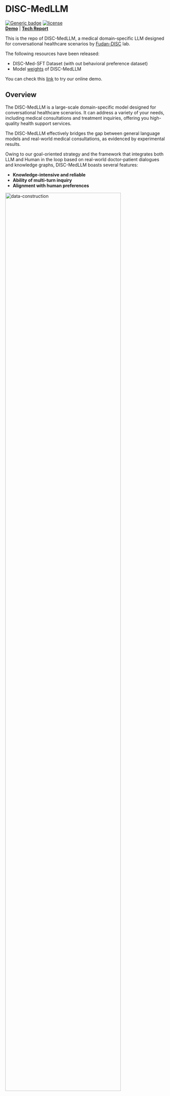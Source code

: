 # DISC-MedLLM

<div align="left">
  
[![Generic badge](https://img.shields.io/badge/🤗-Huggingface%20Repo-green.svg)](https://huggingface.co/Flmc/DISC-MedLLM)
[![license](https://img.shields.io/github/license/modelscope/modelscope.svg)](https://github.com/FudanDISC/DICS-MedLLM/blob/main/LICENSE)
<br>
[**Demo**](http://medllm.fudan-disc.com) | [**Tech Report**](https://arxiv.org/abs/2308.14346)
</div>
  
This is the repo of DISC-MedLLM, a medical domain-specific LLM designed for conversational healthcare scenarios by [Fudan-DISC](http://fudan-disc.com) lab.

The following resources have been released:
* DISC-Med-SFT Dataset (with out behavioral preference dataset)
* Model [weights](https://huggingface.co/Flmc/DISC-MedLLM) of DISC-MedLLM

You can check this [link](http://medllm.fudan-disc.com) to try our online demo.

## Overview
The DISC-MedLLM is a large-scale domain-specific model designed for conversational healthcare scenarios. It can address a variety of your needs, including medical consultations and treatment inquiries, offering you high-quality health support services.

The DISC-MedLLM effectively bridges the gap between general language models and real-world medical consultations, as evidenced by experimental results.

Owing to our goal-oriented strategy and the framework that integrates both LLM and Human in the loop based on real-world doctor-patient dialogues and knowledge graphs, DISC-MedLLM boasts several features:

* **Knowledge-intensive and reliable**
* **Ability of multi-turn inquiry**
* **Alignment with human preferences**

<img src="https://github.com/FudanDISC/DISC-MedLLM/blob/main/images/data_construction.png" alt="data-construction" width="85%"/>

## Demo
### Consultation
<img src="https://github.com/FudanDISC/DISC-MedLLM/blob/main/images/consultation.gif" alt="sample1" width="60%"/>

### Treatment Inquiry
<img src="https://github.com/FudanDISC/DISC-MedLLM/blob/main/images/advice.gif" alt="sample2" width="60%"/>

## Dataset
<!-- In order to align the distribution of actual doctor responses with the intended AI doctor response distribution, our dataset is constructed from five main resources: Real-world Conversations (420k), Knowledge Graph-derived Question-Answer pairs (50k), Artificially Annotated Data aligned with human preferences (2k), MedMCQA (8k), and additional general data (34k). -->

To train DISC-MedLLM, we construct a high-quality dataset called DISC-Med-SFT consisting of over 470k distinct examples derived from existing medical datasets. We adopt a goal-oriented strategy by selectively reconstructing the dataset using a few deliberately chosen sources. These data sources serve the purpose of assisting LLMs in acquiring medical domain knowledge, aligning behavioral patterns with human preferences, and capturing real-world online medical dialogue distributions.

<!-- <style type="text/css">
.tg  {border-collapse:collapse;border-spacing:0;}
.tg td{border-color:black;border-style:solid;border-width:1px;font-family:Arial, sans-serif;font-size:14px;
  overflow:hidden;padding:10px 5px;word-break:normal;}
.tg th{border-color:black;border-style:solid;border-width:1px;font-family:Arial, sans-serif;font-size:14px;
  font-weight:normal;overflow:hidden;padding:10px 5px;word-break:normal;}
.tg .tg-9wq8{border-color:inherit;text-align:center;vertical-align:middle}
.tg .tg-c3ow{border-color:inherit;text-align:center;vertical-align:top}
</style> -->
<table class="tg" style="undefined;table-layout: fixed; width: 442px">
<colgroup>
<col style="width: 204.428571px">
<col style="width: 135.428571px">
<col style="width: 102.428571px">
</colgroup>
<thead>
  <tr>
    <th class="tg-9wq8" rowspan="2"><br>Dateset</th>
    <th class="tg-9wq8" rowspan="2"><br>Original Source</th>
    <th class="tg-9wq8" rowspan="2"><br>Size</th>
  </tr>
  <tr>
  </tr>
</thead>
<tbody>
  <tr>
    <td class="tg-9wq8" rowspan="2">Re-constructed AI Doctor-Patient Dialogue</td>
    <td class="tg-9wq8">MedDialog</td>
    <td class="tg-9wq8">400k</td>
  </tr>
  <tr>
    <td class="tg-9wq8">cMedQA2</td>
    <td class="tg-c3ow">20k</td>
  </tr>
  <tr>
    <td class="tg-c3ow">Knowledge Graph <br>QA pairs</td>
    <td class="tg-9wq8">CMeKG</td>
    <td class="tg-9wq8">50k</td>
  </tr>
  <tr>
    <td class="tg-c3ow">Behavior Preference<br>Dataset</td>
    <td class="tg-9wq8">Manual selection</td>
    <td class="tg-9wq8">2k</td>
  </tr>
  <tr>
    <td class="tg-9wq8" rowspan="3">Others</td>
    <td class="tg-c3ow">MedMCQA</td>
    <td class="tg-c3ow">8k</td>
  </tr>
  <tr>
    <td class="tg-c3ow">MOSS-SFT</td>
    <td class="tg-c3ow">33k</td>
  </tr>
  <tr>
    <td class="tg-c3ow">Alpaca-GPT4-zh</td>
    <td class="tg-c3ow">1k</td>
  </tr>
</tbody>
</table>

<!-- | Dataset Name                       | Number of Entries | Description                     |
|------------------------------------|-------------------|--------------------------------------------|
| MedDialog                   | 400,000           | Real-world Conversations               |
| cMedQA2                       | 20,000            | Real-world Conversations          |
| CMeKG                         | 50,000            | Knowledge Graph QA pairs                  |
| Artificially Annotated Data         | 2,000             | Data aligned with human preferences       |
| MedMCQA                       | 8,000             | Medical multiple-choice QA data           |
| moss-sft-003               | 33,000            | Other                           |
| alpaca_gpt4_data_zh           | 1,000             | Other                           | -->

<br>

### Re-constructed AI doctor-patient dialogues
<!-- <img src="https://github.com/t3acup/DISC-MED/blob/main/images/figure1.png" alt="Training"/> -->

The real-world conversation data is decomposed from [MedDialog](https://github.com/UCSD-AI4H/Medical-Dialogue-System) and [cMedQA2](https://github.com/zhangsheng93/cMedQA2). Our approach employs the language ability of general LLMs to reconstruct the entire dialogue.An example of a Real-world Conversation process is as follows:

<img src="https://github.com/FudanDISC/DISC-MedLLM/blob/main/images/adaption.png" alt="adaption" width="50%"/>
<br>

### Knowledge Graph QA pairs
We constructed some QA pairs based on [CMeKG](https://github.com/king-yyf/CMeKG_tools) with the help of properly designed prompts for the GPT-3.5 model in two steps: 

1. Transform the sampled knowledge into simple natural language QA pairs in the format (instruction, knowledge)

2. Build diverse medical scenario single-turn conversations based on these simple QA pairs.
<!-- ### Human Preferences Guided Conversation Samples -->
<br>

### Behavioral Preference Dataset
We manually selected 2,000 high-quality samples from MedDialog and cMedQA2 datasets, untouched in previous processes. After adapting some with GPT-4 and manual revisions, we used a few-shot technique to guide GPT-3.5 in generating 2,000 superior behavior-tuning samples, aligned with human preferences.

<br>

### [MedMCQA](https://github.com/medmcqa/medmcqa)
A large-scale, Multiple-Choice Question Answering (MCQA) dataset designed to address real-world medical entrance exam questions.We utilize it to generate professional medical QA samples to enhance the model's expertise in Q&A capabilities.

<br>

### General
To diversify our training set and prevent skill degradation, we incorporated general data alongside medical content during SFT training. We utilized samples from [moss-sft-003](https://huggingface.co/fnlp/moss-moon-003-sft) and [alpaca_gpt4_data_zh](https://github.com/Instruction-Tuning-with-GPT-4/GPT-4-LLM/blob/main/data/alpaca_gpt4_data_zh.json), including 33k Brainstorming, Role Playing, and Harmless category samples from moss-sft-003, and 1k randomly chosen instances from alpaca gpt4 data zh.

<br>

### Download
We have released a total of 470k training data entries, including re-constructed dialogues and knowledge graph QA pairs. You can download the dataset via the provided [link](https://huggingface.co/datasets/Flmc/DISC-Med-SFT).
<!-- ## Training
We underwent two stages of training, both using 4*A800 GPUs. In the first stage, we trained on a dataset comprising 420k adapted AI doctor-patient dialogues, 50k knowledge graph-based QA pairs (MedMCQA), and moss-sft-003. Hyperparameters: global batch size 24, learning rate 1e-5 (AdamW optimizer), 1 epoch, max sequence length 2048 tokens, warm-up steps 1800, no weight decay.

In the second stage, known as behavior fine-tuning, we combined a 2k carefully curated AI doctor-patient dialogue dataset with 1k alpaca gpt4 zh data. Hyperparameters: global batch size 8, learning rate 5e-6 (AdamW optimizer), 1 epoch, max sequence length 2048 tokens, no weight decay.

<img src="https://github.com/t3acup/DISC-MED/blob/main/images/figure3.png" alt="Training" width="75%"/> -->
<br>

## Deploy
The current version of DISC-MedLLM is derived from the [Baichuan-13B-Base](https://github.com/baichuan-inc/Baichuan-13B). You can directly download our model weights from the HuggingFace [repository](https://huggingface.co/Flmc/DISC-MedLLM), or automatically obtain them through the demo code.

Firstly, you need to install the requirments.
```shell
pip install -r requirements.txt
```

### Run CLI Demo
```shell
python cli_demo.py
```
### Run Web Demo
```shell
streamlit run web_demo.py --server.port 8888
```

Additionally, since the current version uses Baichuan as the base model, you can refer to its [repo](https://github.com/baichuan-inc/Baichuan-13B) for deploying with int8, int4 quantized inference. However, using quantized deployment will result in performance degradation.
<br>

## Training
You can fine-tuning our model using the data same as our data schema.
Our train code is derived from [Firefly](https://github.com/yangjianxin1/Firefly) with the different data schema and dialogue format. We jsut provide the code of Full Params Fine-tuning:
```shell
deepspeed --num_gpus={num_gpus} ./train/train.py --train_args_file ./train/train_args/sft.json
```
> Please check the setup of `sft.json` before you attempt to start training.

<br>If you want to fine-tuning our model with other training code, please use the following dialogue format.
```shell
<\b><$user_token>content<$assistant_token>content<\s><$user_token>content ...
```
The `user_token` and `assistant_token` we used are `195` and `196`, respectly. Which is same as Baichuan-13b-Chat.

## Evaluation
<!-- We compare our model with three general-purpose LLMs and two conversational Chinese medical domain LLMs. Specifically, these are GPT-3.5 and GPT-4 from OpenAI, the aligned conversational version of our backbone model Baichuan-13B-Base, Baichuan-13B-Chat, and the open-source Chinese conversational medical model HuatuoGPT-13B (trained from Ziya-Llama-13B) and BianQue-2. Our evaluation approach encompasses two key dimensions: an assessment of conversational aptitude using GPT-4 as a reference judge, and a comprehensive benchmark evaluation. -->

We assess the model's performance from two perspectives to check its capability of providing accuracy answers in single-turn conversations and presenting systematical consultation in multi-turn conversations, respectively.
* Single-turn evaluation, we construct a benchmark consisting of multiple choices questions collected from three public medical datasets and evaluate the model's accuracy.
* For multi-turn evaluation, we first construct a small set of high quality consulting cases, and then employ GPT-3.5 play the role of the patient based on the cases, and chat with the model. We use GPT-4 to evaluate the model's **proactivity**, **accuracy**, **helpfulness** and **linguistic quality**.

You can see the evalution set, dialogues generated by each model and scores provided by GPT-4 in `eval/` folder.<br>

### Single-turn evaluation
We utilized the [MLEC-QA](https://github.com/Judenpech/MLEC-QA) and Western Medicine([NEEP]()) 306 multiple-choice question datasets for our evaluation.
<!-- The MLEC-QA contains questions from the China NMLEC, categorized into Clinic, Stomatology, Public Health, Traditional Chinese Medicine, and Integrated Traditional Chinese and Western Medicine. We selected 1,362 questions (10% of the test set) for evaluation. From Western Medicine 306, we used a combined 270 questions from 2020 and 2021. Our study involved both zero-shot and few-shot approaches, with examples from MLEC-QA's validation set and 2019 Western Medicine 306 questions for the few-shot samples. -->

#### Few-shot  

| Model             | MLEC-QA Clinic | MLEC-QA CWM | MLEC-QA PublicHealth | MLEC-QA Stomatology | MLEC-QA TCM | NEEP 306 | Average |
|-------------------|----------------|-------------|----------------------|---------------------|------------|----------|---------|
| GPT-3.5           | 58.63          | 45.9        | 53.51                | 51.52               | 43.47      | 44.81    | 49.64   |
| Baichuan-13b-Chat| 31.25          | 37.69       | 28.65                | 27.27               | 29.77      | 24.81    | 29.91   |
| Huatuo(13B)        | 31.85          | 25          | 32.43                | 32.95               | 26.54      | 24.44    | 28.87   |
| DISC-MedLLM        | 44.64          | 41.42       | 41.62                | 38.26               | 39.48      | 33.33    | 39.79   |

#### Zero-shot

| Model             | MLEC-QA Clinic | MLEC-QA CWM | MLEC-QA PublicHealth | MLEC-QA Stomatology | MLEC-QA TCM | NEEP 306 | Average |
|-------------------|----------------|-------------|----------------------|---------------------|------------|----------|---------|
| GPT-3.5           | 47.32          | 33.96       | 48.11                | 39.77               | 38.83      | 33.33    | 40.22   |
| Baichuan-13b-Chat| 44.05          | 43.28       | 39.92                | 31.06               | 41.42      | 32.22    | 38.66   |
| Huatuo(13B)        | 27.38          | 21.64       | 25.95                | 25.76               | 24.92      | 20.37    | 24.34   |
| DISC-MedLLM        | 44.64          | 37.31       | 35.68                | 34.85               | 41.75      | 31.11    | 37.56   |

<!-- GPT-3.5 clearly outperformed others in the multiple-choice assessment, while our model achieved a strong second place in few-shot scenarios. In zero-shot scenarios, it followed closely behind Baichuan-13B-Chat, securing the third spot. These results highlight the current priority gap in performance for conversational medical models on knowledge-intensive tests like multiple-choice questions. -->

### Multi-turn evaluation
Our evaluation procedure draws upon three distinct datasets: Chinese Medical Benchmark ([CMB-Clin](https://github.com/FreedomIntelligence/CMB)), Chinese Medical Dialogue Dataset ([CMD](https://github.com/UCSD-AI4H/Medical-Dialogue-System)), and Chinese Medical Intent Dataset ([CMID](https://github.com/IMU-MachineLearningSXD/CMID)). CMB-Clin simulates real-world consultation process, while CMD and CMID focus on the evaluation from the perspectives of departmental specialities and user intentions. <br>

<!-- Within this framework, The Evaluation of the dialogues is based on four criteria: Proactivity, Accuracy, Helpfulness, and Linguistic Quality.

1. Proactivity: The doctor can proactively and clearly request the patient to provide more information about the symptoms, physical examination results, and medical history when the information is insufficient, actively guiding the patient through the consultation process. 
2. Accuracy: The diagnosis or advice the doctor provides is accurate and has no factual errors. Conclusions are not made arbitrarily.
3. Helpfulness: The doctor's responses provide the patient with clear, instructive, and practical assistance, specifically addressing the patient's concerns.
4. Linguistic Quality: The conversation is logical. The doctor correctly understands the patient's semantics, and the expression is smooth and natural. -->

#### Results of CMB-clin:
| **Model**              | **Proactivity** | **Accuracy** | **Helpfulness** | **Linguistic Quality** | **Average** |
|------------------------|-----------------|--------------|-----------------|------------------------|-------------|
| **GPT3.5**             | 4.30            | 4.53         | 4.55            | 5.00                   | 4.60        |
| **GPT4**               | 4.15            | 4.70         | 4.75            | 4.96                   | 4.64        |
| **Baichuan-13b-Caht**  | 4.30            | 4.58         | 4.73            | 4.95                   | 4.64        |
| **BianQue-2**          | 3.97            | 4.36         | 4.37            | 4.81                   | 4.38        |
| **Huatuo(13B)**        | 4.40            | 4.62         | 4.74            | 4.96                   | 4.68        |
| **DISC-MedLLM**        | 4.64            | 4.47         | 4.66            | 4.99                   | 4.69        |

#### Results of CMD
<img src="https://github.com/FudanDISC/DISC-MedLLM/blob/main/images/cmd.png" alt="cmd" width="75%"/>

#### Results of CMID
<img src="https://github.com/FudanDISC/DISC-MedLLM/blob/main/images/cmid.png" alt="cmid" width="75%"/>



## Acknowledgement
This project wouldn't have been possible without the support and contributions of various individuals, teams, and organizations. Special thanks go to these repositories:

- [**MedDialog**](https://github.com/UCSD-AI4H/Medical-Dialogue-System)

- [**cMeKG**](https://github.com/king-yyf/CMeKG_tools)

- [**cMedQA**](https://github.com/zhangsheng93/cMedQA2)

- [**Baichuan-13B**](https://github.com/baichuan-inc/Baichuan-13B)

- [**FireFly**](https://github.com/yangjianxin1/Firefly)

Thank you also for the work that provided important assistance to the project, but limited in length.

## Delcaration
Due to the inherent limitations of language models, we cannot assure the accuracy or reliability of information generated by this model. This model is designed exclusively for research and testing by individuals and academic groups. We urge users to critically assess any information or medical advice obtained through the model's output. Blindly trusting or following such information is strongly discouraged. We disclaim responsibility for any issues, risks, or adverse consequences resulting from the model's use.

## Licenses
The use of the source code in this repository complies with the Apache 2.0 License.

## Citation
```angular2
@misc{bao2023discmedllm,
      title={DISC-MedLLM: Bridging General Large Language Models and Real-World Medical Consultation}, 
      author={Zhijie Bao and Wei Chen and Shengze Xiao and Kuang Ren and Jiaao Wu and Cheng Zhong and Jiajie Peng and Xuanjing Huang and Zhongyu Wei},
      year={2023},
      eprint={2308.14346},
      archivePrefix={arXiv},
      primaryClass={cs.CL}
}
```
